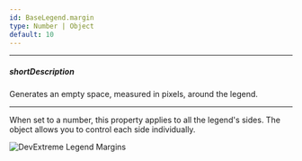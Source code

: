 ```yaml
---
id: BaseLegend.margin
type: Number | Object
default: 10
---
```

---
##### shortDescription
Generates an empty space, measured in pixels, around the legend.

---
When set to a number, this property applies to all the legend's sides. The object allows you to control each side individually.

![DevExtreme Legend Margins](/images/ChartJS/LegendMargin.png)